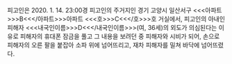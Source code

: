 피고인은 2020. 1. 14. 23:00경 피고인의 주거지인 경기 고양시 일산서구 <<<아파트>>>B<<</아파트>>>아파트 <<<호>>>C<<</호>>>호 거실에서, 피고인의 아내인 피해자 <<<내국인이름>>>D<<</내국인이름>>>(여, 36세)의 외도가 의심된다는 이유로 피해자의 휴대폰 잠금을 풀고 그 내용을 보려던 중 피해자와 시비가 되어, 손으로 피해자의 오른 팔을 붙잡아 소파 위에 넘어뜨리고, 재차 피해자를 밀쳐 바닥에 넘어뜨렸다.
